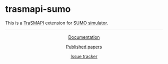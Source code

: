 # trasmapi-sumo

This is a [TraSMAPI](https://github.com/STEMS-group/trasmapi) extension for [SUMO simulator](http://www.galirows.com.br/meublog/blog/tag/sumo/).

---

<p align="center">
  <a href="https://github.com/STEMS-group/trasmapi-sumo/wiki">Documentation</a>
</p>

<p align="center">
  <a href="https://github.com/STEMS-group/trasmapi-sumo">Published papers</a>
</p>

<p align="center">
  <a href="https://github.com/STEMS-group/trasmapi-sumo/issues">Issue tracker</a>
</p>

